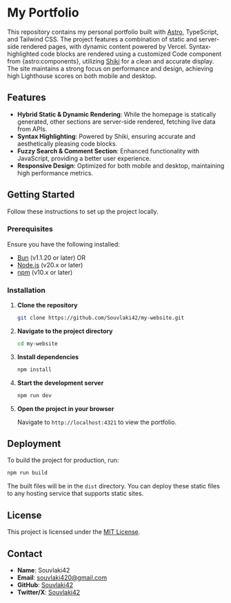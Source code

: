 # My Portfolio

This repository contains my personal portfolio built with [Astro](https://astro.build/), TypeScript, and Tailwind CSS. The project features a combination of static and server-side rendered pages, with dynamic content powered by Vercel. Syntax-highlighted code blocks are rendered using a customized Code component from {astro:components}, utilizing [Shiki](https://shiki.matsu.io/) for a clean and accurate display. The site maintains a strong focus on performance and design, achieving high Lighthouse scores on both mobile and desktop.

## Features

- **Hybrid Static & Dynamic Rendering**: While the homepage is statically generated, other sections are server-side rendered, fetching live data from APIs.
- **Syntax Highlighting**: Powered by Shiki, ensuring accurate and aesthetically pleasing code blocks.
- **Fuzzy Search & Comment Section**: Enhanced functionality with JavaScript, providing a better user experience.
- **Responsive Design**: Optimized for both mobile and desktop, maintaining high performance metrics.

## Getting Started

Follow these instructions to set up the project locally.

### Prerequisites

Ensure you have the following installed:

- [Bun](https://bun.sh) (v1.1.20 or later)
  OR
- [Node.js](https://nodejs.org/en/) (v20.x or later)
- [npm](https://www.npmjs.com/) (v10.x or later)

### Installation

1. **Clone the repository**

   ```bash
   git clone https://github.com/Souvlaki42/my-website.git
   ```

2. **Navigate to the project directory**

   ```bash
   cd my-website
   ```

3. **Install dependencies**

   ```bash
   npm install
   ```

4. **Start the development server**

   ```bash
   npm run dev
   ```

5. **Open the project in your browser**

   Navigate to `http://localhost:4321` to view the portfolio.

## Deployment

To build the project for production, run:

```bash
npm run build
```

The built files will be in the `dist` directory. You can deploy these static files to any hosting service that supports static sites.

## License

This project is licensed under the [MIT License](LICENSE).

## Contact

- **Name**: Souvlaki42
- **Email**: [souvlaki420@gmail.com](mailto:souvlaki420@gmail.com)
- **GitHub**: [Souvlaki42](https://github.com/souvlaki42)
- **Twitter/X**: [Souvlaki42](https://x.com/souvlaki42)
